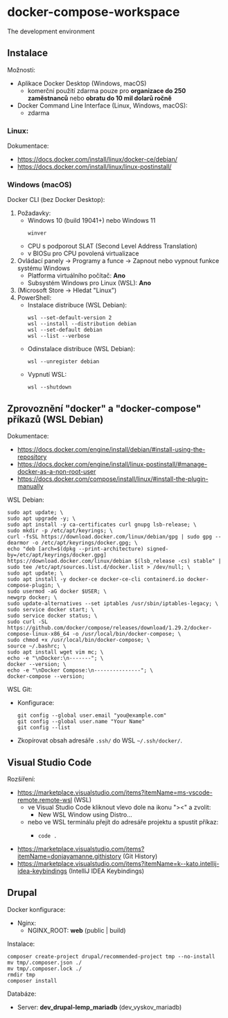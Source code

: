# docker-compose-workspace
The development environment

## Instalace

Možnosti:
- Aplikace Docker Desktop (Windows, macOS)
    - komerční použití zdarma pouze pro **organizace do 250 zaměstnanců** nebo **obratu do 10 mil dolarů ročně**
- Docker Command Line Interface (Linux, Windows, macOS):
    - zdarma

### Linux:

Dokumentace:
- https://docs.docker.com/install/linux/docker-ce/debian/
- https://docs.docker.com/install/linux/linux-postinstall/

### Windows (macOS)

Docker CLI (bez Docker Desktop):
1. Požadavky:
    - Windows 10 (build 19041+) nebo Windows 11
        ```
        winver
        ```
    - CPU s podporout SLAT (Second Level Address Translation)
    - v BIOSu pro CPU povolená virtualizace
2. Ovládací panely -> Programy a funce -> Zapnout nebo vypnout funkce systému Windows
    - Platforma virtuálního počítač: **Ano**
    - Subsystém Windows pro Linux (WSL): **Ano**
3. (Microsoft Store -> Hledat "Linux")
4. PowerShell:
    - Instalace distribuce (WSL Debian):
        ```
        wsl --set-default-version 2
        wsl --install --distribution debian
        wsl --set-default debian
        wsl --list --verbose
        ```
    - Odinstalace distribuce (WSL Debian):
        ```
        wsl --unregister debian
        ```
    - Vypnutí WSL:
      ```
      wsl --shutdown
      ```

## Zprovoznění "docker" a "docker-compose" příkazů (WSL Debian)

Dokumentace:
- https://docs.docker.com/engine/install/debian/#install-using-the-repository
- https://docs.docker.com/engine/install/linux-postinstall/#manage-docker-as-a-non-root-user
- https://docs.docker.com/compose/install/linux/#install-the-plugin-manually

WSL Debian:
```
sudo apt update; \
sudo apt upgrade -y; \
sudo apt install -y ca-certificates curl gnupg lsb-release; \
sudo mkdir -p /etc/apt/keyrings; \
curl -fsSL https://download.docker.com/linux/debian/gpg | sudo gpg --dearmor -o /etc/apt/keyrings/docker.gpg; \
echo "deb [arch=$(dpkg --print-architecture) signed-by=/etc/apt/keyrings/docker.gpg] https://download.docker.com/linux/debian $(lsb_release -cs) stable" | sudo tee /etc/apt/sources.list.d/docker.list > /dev/null; \
sudo apt update; \
sudo apt install -y docker-ce docker-ce-cli containerd.io docker-compose-plugin; \
sudo usermod -aG docker $USER; \
newgrp docker; \
sudo update-alternatives --set iptables /usr/sbin/iptables-legacy; \
sudo service docker start; \
sudo service docker status; \
sudo curl -SL https://github.com/docker/compose/releases/download/1.29.2/docker-compose-linux-x86_64 -o /usr/local/bin/docker-compose; \
sudo chmod +x /usr/local/bin/docker-compose; \
source ~/.bashrc; \
sudo apt install wget vim mc; \
echo -e "\nDocker:\n-------"; \
docker --version; \
echo -e "\nDocker Compose:\n---------------"; \
docker-compose --version;
```

WSL Git:
- Konfigurace:
    ```
    git config --global user.email "you@example.com"
    git config --global user.name "Your Name"
    git config --list
    ```
- Zkopírovat obsah adresáře `.ssh/` do WSL `~/.ssh/docker/`.

## Visual Studio Code

Rozšíření:
- https://marketplace.visualstudio.com/items?itemName=ms-vscode-remote.remote-wsl (WSL)
    - ve Visual Studio Code kliknout vlevo dole na ikonu "><" a zvolit:
        - New WSL Window using Distro...
    - nebo ve WSL terminálu přejít do adresáře projektu a spustit příkaz:
        - ```
          code .
          ```
- https://marketplace.visualstudio.com/items?itemName=donjayamanne.githistory (Git History)
- https://marketplace.visualstudio.com/items?itemName=k--kato.intellij-idea-keybindings (IntelliJ IDEA Keybindings)

## Drupal

Docker konfigurace:
- Nginx:
    - NGINX_ROOT: **web** (public | build)

Instalace:
```
composer create-project drupal/recommended-project tmp --no-install
mv tmp/.composer.json ./
mv tmp/.composer.lock ./
rmdir tmp
composer install
```

Databáze:
- Server: **dev_drupal-lemp_mariadb** (dev_vyskov_mariadb)
